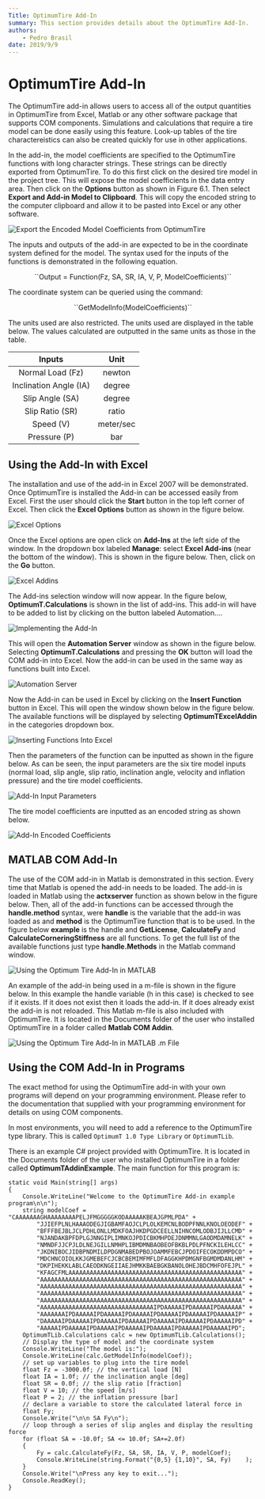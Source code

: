 ```yaml
---
Title: OptimumTire Add-In
summary: This section provides details about the OptimumTire Add-In.
authors:
    - Pedro Brasil   
date: 2019/9/9
---
```


# OptimumTire Add-In

The OptimumTire add-in allows users to access all of the output quantities in OptimumTire from Excel, Matlab or any other software package that supports COM components. Simulations and calculations that require a tire model can be done easily using this feature. Look-up tables of the tire charactereistics can also be created quickly for use in other applications.

In the add-in, the model coefficients are specified to the OptimumTire functions with long character strings. These strings can be directly exported from OptimumTire. To do this first click on the desired tire model in the project tree. This will expose the model coefficients in the data entry area. Then click on the __Options__ button as shown in Figure 6.1. Then select __Export and Add-in Model to Clipboard__. This will copy the encoded string to the computer clipboard and allow it to be pasted into Excel or any other software.

![Export the Encoded Model Coefficients from OptimumTire](../img/7_Additional_Features/7_A_export_the_encoded_model_coefficients.png)

The inputs and outputs of the add-in are expected to be in the coordinate system defined for
the model. The syntax used for the inputs of the functions is demonstrated in the following
equation.

<center>``Output = Function(Fz, SA, SR, IA, V, P, ModelCoefficients)``</center>

The coordinate system can be queried using the command:

<center>``GetModelInfo(ModelCoefficients)``</center>

The units used are also restricted. The units used are displayed in the table below. The values calculated are outputted in the same units as those in the table.

| Inputs | Unit |
|:---:|:---:|
|Normal Load (Fz)| newton|
|Inclination Angle (IA)| degree|
|Slip Angle (SA)| degree|
|Slip Ratio (SR)| ratio|
|Speed (V)| meter/sec|
|Pressure (P)| bar|

## Using the Add-In with Excel

The installation and use of the add-in in Excel 2007 will be demonstrated. Once OptimumTire is installed the Add-in can be accessed easily from Excel. First the user should click the __Start__ button in the top left corner of Excel. Then click the __Excel Options__ button as shown in the figure below.

![Excel Options](../img/7_Additional_Features/7_A_excel_options.png)

Once the Excel options are open click on __Add-Ins__ at the left side of the window. In the dropdown box labeled __Manage__: select __Excel Add-ins__ (near the bottom of the window). This is shown in the figure below. Then, click on the __Go__ button.

![Excel Addins](../img/7_Additional_Features/7_A_excel_addins.png)

The Add-ins selection window will now appear. In the figure below, __OptimumT.Calculations__ is shown in the list of add-ins. This add-in will have to be added to list by clicking on the button labeled Automation....

![Implementing the Add-In](../img/7_Additional_Features/7_A_implementing_the_addin.png)

This will open the __Automation Server__ window as shown in
the figure below. Selecting __OptimumT.Calculations__ and pressing the __OK__ button will load the COM add-in into Excel. Now the add-in can be used in the same way as functions built into Excel.

![Automation Server](../img/7_Additional_Features/7_A_automation_server.png)

Now the Add-in can be used in Excel by clicking on the __Insert Function__ button in Excel. This will open the window shown below in the figure below. The available functions will be displayed by selecting __OptimumTExcelAddin__ in the categories dropdown box.

![Inserting Functions Into Excel](../img/7_Additional_Features/7_A_inserting_functions_into_excel.png)

Then the parameters of the function can be inputted as shown in the figure below. As can be seen, the input parameters are the six tire model inputs (normal load, slip angle, slip ratio, inclination angle, velocity and inflation pressure) and the tire model coefficients. 

![Add-In Input Parameters](../img/7_Additional_Features/7_A_add-in_input_parameters.png)

The tire model coefficients are inputted as an encoded string as shown below.

![Add-In Encoded Coefficients](../img/7_Additional_Features/7_A_add-in_encoded_coefficients.png)

## MATLAB COM Add-In

The use of the COM add-in in Matlab is demonstrated in this section. Every time that Matlab is opened the add-in needs to be loaded. The add-in is loaded in Matlab using the __actxserver__ function as shown below in the figure below. Then, all of the add-in functions can be accessed through the __handle.method__ syntax, were __handle__ is the variable that the add-in was loaded as and __method__ is the OptimumTire function that is to be used. In the figure below __example__ is the handle and __GetLicense__, __CalculateFy__ and __CalculateCorneringStiffness__ are all functions. To get the full list of the available functions just type __handle.Methods__ in the Matlab command window.

![Using the Optimum Tire Add-In in MATLAB](../img/7_Additional_Features/7_A_using_add-in_in_matlab.png)

An example of the add-in being used in a m-file is shown in the figure below. In this example the handle variable (h in this case) is checked to see if it exists. If it does not exist then it loads the add-in. If it does already exist the add-in is not reloaded. This Matlab m-file is also included with OptimumTire. It is located in the Documents folder of the user who installed OptimumTire in a folder called __Matlab COM Addin__.

![Using the Optimum Tire Add-In in MATLAB .m File](../img/7_Additional_Features/7_A_using_add-in_in_matlab_m_file.png)

## Using the COM Add-In in Programs

The exact method for using the OptimumTire add-in with your own programs will depend on your programming environment. Please refer to the documentation that supplied with your programming environment for details on using COM components.

In most environments, you will need to add a reference to the OptimumTire type library. This is called ``OptimumT 1.0 Type Library`` or ``OptimumTLib``.

There is an example C# project provided with OptimumTire. It is located in the Documents folder of the user who installed OptimumTire in a folder called __OptimumTAddinExample__. The main function for this program is:

    static void Main(string[] args)
    {
        Console.WriteLine("Welcome to the OptimumTire Add-in example program\n\n");
        string modelCoef = "CAAAAAAAGHAAAAAAAAPELJFMGGGGGKODAAAAAKBEAJGPMLPDA" +
            "JJIEFPLNLHAAAODEGJIGBAMFAOJCLPLOLKEMCNLBODPFNNLKNOLOEODEF" +
            "BFFFBEJBLJCLPDHLONLLMDKFOAJHKDPGDCEELLNIHNCOMLODBJIJLLCMD" +
            "NJANDAKBPFDPLGJNNGIPLIMNKOJPDICBKMHPDEJDNMMNLGAODMDAMNELK" +
            "NMNDFJJCPJLDLNEJGILLNMHPLIBMDMNBAOBEOFBKBLPDLPFNCKILEHLCC" +
            "JKDNIBOCJIDBPNDMILDPDGNMABEDPBOJOAMMFEBCJPDOIFECOKDDMPDCO" +
            "MDCHNCOIOLKKJGMEBEFCJCBCBEMIMFMFLDFAGGKHPDMGNFBGMDMDANLHM" +
            "DKPIHEKKLABLCAEODKNGEIIAEJHMKKBAEBGKBANOLOHEJBDCMHFOFEJPL" +
            "KFAGCFMLAAAAAAAAAAAAAAAAAAAAAAAAAAAAAAAAAAAAAAAAAAAAAAAAA" +
            "AAAAAAAAAAAAAAAAAAAAAAAAAAAAAAAAAAAAAAAAAAAAAAAAAAAAAAAAA" +
            "AAAAAAAAAAAAAAAAAAAAAAAAAAAAAAAAAAAAAAAAAAAAAAAAAAAAAAAAA" +
            "AAAAAAAAAAAAAAAAAAAAAAAAAAAAAAAAAAAAAAAAAAAAAAAAAAAAAAAAA" +
            "AAAAAAAAAAAAAAAAAAAAAAAAAAAAAAAAAAAAAAAAAAAAAAAAAAAAAAAAA" +
            "AAAAAAAAAAAAAAAAAAAAAAAAAAAAAAAAIPDAAAAAIPDAAAAAIPDAAAAAA" +
            "AAAAAAAIPDAAAAAIPDAAAAAIPDAAAAAIPDAAAAAIPDAAAAAIPDAAAAAIP" +
            "DAAAAAIPDAAAAAIPDAAAAAIPDAAAAAIPDAAAAAIPDAAAAAIPDAAAAAIPD" +
            "AAAAAIPDAAAAAIPDAAAAAIPDAAAAAIPDAAAAAIPDAAAAAIPDAAAAAIPD";
        OptimumTLib.Calculations calc = new OptimumTLib.Calculations();
        // Display the type of model and the coordinate system
        Console.WriteLine("The model is:");
        Console.WriteLine(calc.GetModelInfo(modelCoef));
        // set up variables to plug into the tire model
        float Fz = -3000.0f; // the vertical load [N]
        float IA = 1.0f; // the inclination angle [deg]
        float SR = 0.0f; // the slip ratio [fraction]
        float V = 10; // the speed [m/s]
        float P = 2; // the inflation pressure [bar]
        // declare a variable to store the calculated lateral force in
        float Fy;
        Console.Write("\n\n SA Fy\n");
        // loop through a series of slip angles and display the resulting force
        for (float SA = -10.0f; SA <= 10.0f; SA+=2.0f)
        {
            Fy = calc.CalculateFy(Fz, SA, SR, IA, V, P, modelCoef);
            Console.WriteLine(string.Format("{0,5} {1,10}", SA, Fy)    );
        }
        Console.Write("\nPress any key to exit...");
        Console.ReadKey();
    }

